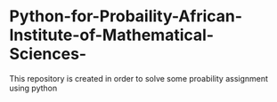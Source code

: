# Python-for-Probaility-African-Institute-of-Mathematical-Sciences-
This repository is created in order to solve some proability assignment using python
